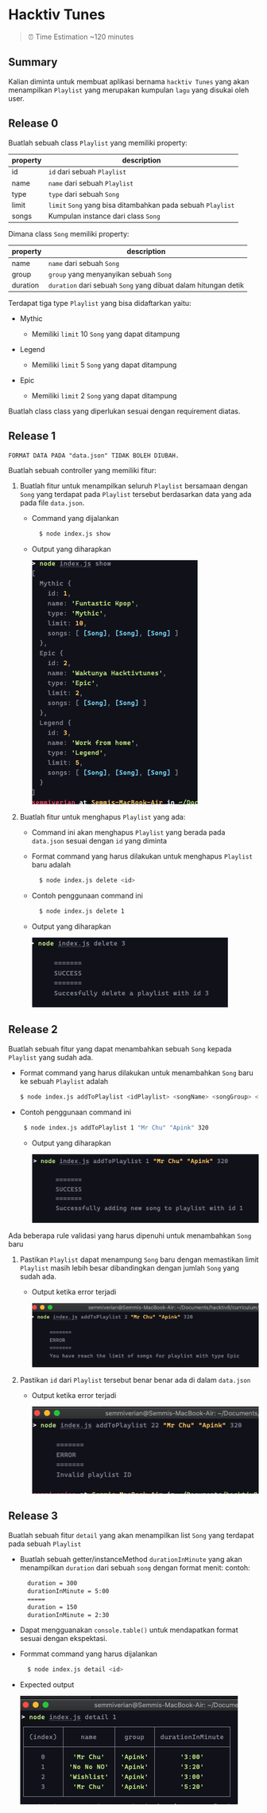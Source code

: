 # Hacktiv Tunes

> ⏰ Time Estimation ~120 minutes

## Summary

Kalian diminta untuk membuat aplikasi bernama `hacktiv Tunes` yang akan menampilkan `Playlist` yang merupakan kumpulan `lagu` yang disukai oleh user.

## Release 0

Buatlah sebuah class `Playlist` yang memiliki property:

| property | description                                                 |
| -------- | ----------------------------------------------------------- |
| id       | `id` dari sebuah `Playlist`                                 |
| name     | `name` dari sebuah `Playlist`                               |
| type     | `type` dari sebuah `Song`                                   |
| limit    | `limit` `Song` yang bisa ditambahkan pada sebuah `Playlist` |
| songs    | Kumpulan instance dari class `Song`                         |

Dimana class `Song` memiliki property:

| property | description                                                    |
| -------- | -------------------------------------------------------------- |
| name     | `name` dari sebuah `Song`                                      |
| group    | `group` yang menyanyikan sebuah `Song`                         |
| duration | `duration` dari sebuah `Song` yang dibuat dalam hitungan detik |

Terdapat tiga type `Playlist` yang bisa didaftarkan yaitu:

- Mythic

  - Memiliki `limit` 10 `Song` yang dapat ditampung

* Legend

  - Memiliki `limit` 5 `Song` yang dapat ditampung

- Epic

  - Memiliki `limit` 2 `Song` yang dapat ditampung

Buatlah class class yang diperlukan sesuai dengan requirement diatas.

## Release 1

`FORMAT DATA PADA "data.json" TIDAK BOLEH DIUBAH.`

Buatlah sebuah controller yang memiliki fitur:

1.  Buatlah fitur untuk menampilkan seluruh `Playlist` bersamaan dengan `Song` yang terdapat pada `Playlist` tersebut berdasarkan data yang ada pada file `data.json`.

    - Command yang dijalankan

      ```bash
        $ node index.js show
      ```

    - Output yang diharapkan

      <img src="./show.png" alt="show">

2.  Buatlah fitur untuk menghapus `Playlist` yang ada:

    - Command ini akan menghapus `Playlist` yang berada pada `data.json` sesuai dengan `id` yang diminta
    - Format command yang harus dilakukan untuk menghapus `Playlist` baru adalah
      ```bash
        $ node index.js delete <id>
      ```
    - Contoh penggunaan command ini
      ```bash
        $ node index.js delete 1
      ```
    - Output yang diharapkan

      <img src="./delete.png" alt="delete">

## Release 2

Buatlah sebuah fitur yang dapat menambahkan sebuah `Song` kepada `Playlist` yang sudah ada.

- Format command yang harus dilakukan untuk menambahkan `Song` baru ke sebuah `Playlist` adalah

  ```bash
  $ node index.js addToPlaylist <idPlaylist> <songName> <songGroup> <songDuration>
  ```

- Contoh penggunaan command ini

  ```bash
   $ node index.js addToPlaylist 1 "Mr Chu" "Apink" 320
  ```

  - Output yang diharapkan

    <img src="./addToPlaylist.png" alt="Add to Playlist">

Ada beberapa rule validasi yang harus dipenuhi untuk menambahkan `Song` baru

1. Pastikan `Playlist` dapat menampung `Song` baru dengan memastikan limit `Playlist` masih lebih besar dibandingkan dengan jumlah `Song` yang sudah ada.

   - Output ketika error terjadi

     <img src="./reachLimit.png" alt="Reach Limit">

2. Pastikan `id` dari `Playlist` tersebut benar benar ada di dalam `data.json`

   - Output ketika error terjadi

     <img src="./invalidId.png" alt="Invalid id">

## Release 3

Buatlah sebuah fitur `detail` yang akan menampilkan list `Song` yang terdapat pada sebuah `Playlist`

- Buatlah sebuah getter/instanceMethod `durationInMinute` yang akan menampilkan `duration` dari sebuah `song` dengan format menit:
  contoh:
  ```
    duration = 300
    durationInMinute = 5:00
    =====
    duration = 150
    durationInMinute = 2:30
  ```
- Dapat mengguanakan `console.table()` untuk mendapatkan format sesuai dengan ekspektasi.
- Formmat command yang harus dijalankan
  ```bash
    $ node index.js detail <id>
  ```
- Expected output

  <img src="./detail.png" alt="Detail">
